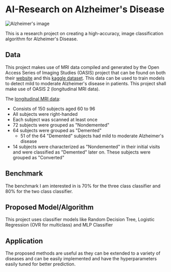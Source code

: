 # AI-Research on Alzheimer's Disease

![Alzheimer's image](https://www.nia.nih.gov/sites/default/files/2017-09/alzheimers-animation-hero.jpg)

This is a research project on creating a high-accuracy, image classification algorithm for Alzheimer's Disease. 

## Data

This project makes use of MRI data compiled and generated by the Open Access Series of Imaging Studies (OASIS) project that can be found on both their [website](https://www.oasis-brains.org/) and this [kaggle dataset](https://www.kaggle.com/jboysen/mri-and-alzheimers). This data can be used to train models to detect mild to moderate Alzheimer's disease in patients. This project shall make use of OASIS 2 (longitudinal MRI data).

The [longitudinal MRI data](http://www.oasis-brains.org/pdf/oasis_longitudinal.csv):

* Consists of 150 subjects aged 60 to 96
* All subjects were right-handed
* Each subject was scanned at least once
* 72 subjects were grouped as "Nondemented"
* 64 subjects were grouped as "Demented"
  * 51 of the 64 "Demented" subjects had mild to moderate Alzheimer's disease
* 14 subjects were characterized as "Nondemented" in their initial visits and were classified as "Demented" later on. These subjects were grouped as "Converted"
</li>
 

## Benchmark

The benchmark I am interested in is 70% for the three class classifier and 80% for the two class classifier. 

## Proposed Model/Algorithm

This project uses classifier models like Random Decision Tree, Logistic Regression (OVR for multiclass) and MLP Classifier  

## Application

The proposed methods are useful as they can be extended to a variety of diseases and can be easily implemented and have the hyperparameters easily tuned for better prediction.
